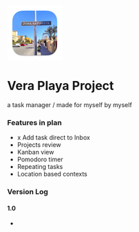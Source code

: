 ![](AppIcon/128x128.png)
# Vera Playa Project

a task manager / made for myself by myself

### Features in plan

* x Add task direct to Inbox
* Projects review
* Kanban view
* Pomodoro timer
* Repeating tasks
* Location based contexts

### Version Log

#### 1.0

* 